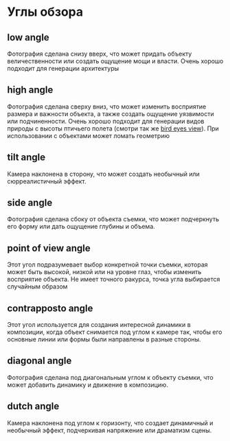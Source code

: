 # Углы обзора

## low angle

Фотография сделана снизу вверх, что может придать объекту величественности или создать ощущение мощи и власти. Очень хорошо подходит для генерации архитектуры

<VSlider :images="['/image/angle/00011-591826535.png']" alt="low angle" />

## high angle
Фотография сделана сверху вниз, что может изменить восприятие размера и важности объекта, а также создать ощущение уязвимости или подчиненности. Очень хорошо подходит для генерации видов природы с высоты птичьего полета (смотри так же [bird eyes view](position.md#bird-eyes-view---высота-птичьего-полета)). При использовании с объектами может ломать геометрию

## tilt angle

Камера наклонена в сторону, что может создать необычный или сюрреалистичный эффект.

## side angle

Фотография сделана сбоку от объекта съемки, что может подчеркнуть его форму или дать ощущение глубины и объема.

## point of view angle

Этот угол подразумевает выбор конкретной точки съемки, которая может быть высокой, низкой или на уровне глаз, чтобы изменить восприятие объекта. Не имеет точного ракурса, точка угла выбирается случайным образом

## сontrapposto аngle

Этот угол используется для создания интересной динамики в композиции, когда объект снимается под углом к камере так, чтобы его основные линии или формы были направлены в разные стороны.

## diagonal angle

Фотография сделана под диагональным углом к объекту съемки, что может добавить динамику и движение в композицию.


## dutch angle

Камера наклонена под углом к горизонту, что создает динамичный и необычный эффект, подчеркивая напряжение или драматизм сцены.
